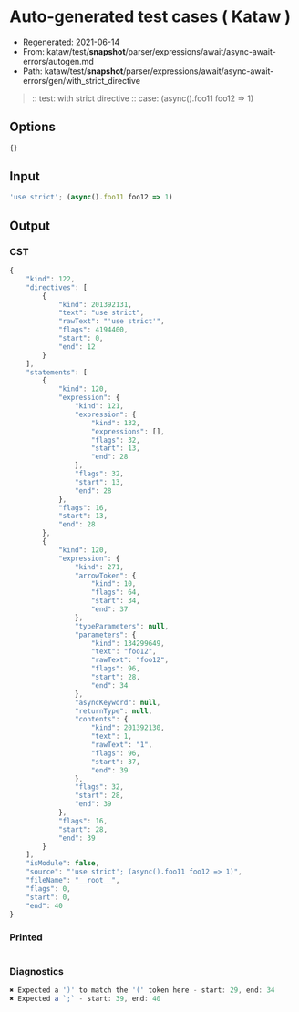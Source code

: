 # Auto-generated test cases ( Kataw )
- Regenerated: 2021-06-14
- From: kataw/test/__snapshot__/parser/expressions/await/async-await-errors/autogen.md
- Path: kataw/test/__snapshot__/parser/expressions/await/async-await-errors/gen/with_strict_directive
> :: test: with strict directive
> :: case: (async().foo11 foo12 => 1)
## Options

`````js
{}
`````
## Input

`````js
'use strict'; (async().foo11 foo12 => 1)
`````
## Output

### CST

```javascript
{
    "kind": 122,
    "directives": [
        {
            "kind": 201392131,
            "text": "use strict",
            "rawText": "'use strict'",
            "flags": 4194400,
            "start": 0,
            "end": 12
        }
    ],
    "statements": [
        {
            "kind": 120,
            "expression": {
                "kind": 121,
                "expression": {
                    "kind": 132,
                    "expressions": [],
                    "flags": 32,
                    "start": 13,
                    "end": 28
                },
                "flags": 32,
                "start": 13,
                "end": 28
            },
            "flags": 16,
            "start": 13,
            "end": 28
        },
        {
            "kind": 120,
            "expression": {
                "kind": 271,
                "arrowToken": {
                    "kind": 10,
                    "flags": 64,
                    "start": 34,
                    "end": 37
                },
                "typeParameters": null,
                "parameters": {
                    "kind": 134299649,
                    "text": "foo12",
                    "rawText": "foo12",
                    "flags": 96,
                    "start": 28,
                    "end": 34
                },
                "asyncKeyword": null,
                "returnType": null,
                "contents": {
                    "kind": 201392130,
                    "text": 1,
                    "rawText": "1",
                    "flags": 96,
                    "start": 37,
                    "end": 39
                },
                "flags": 32,
                "start": 28,
                "end": 39
            },
            "flags": 16,
            "start": 28,
            "end": 39
        }
    ],
    "isModule": false,
    "source": "'use strict'; (async().foo11 foo12 => 1)",
    "fileName": "__root__",
    "flags": 0,
    "start": 0,
    "end": 40
}
```

### Printed

```javascript

```

### Diagnostics

```javascript
✖ Expected a ')' to match the '(' token here - start: 29, end: 34
✖ Expected a `;` - start: 39, end: 40

```

